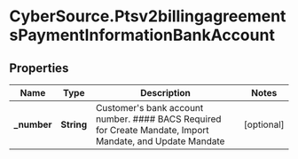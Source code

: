 # CyberSource.Ptsv2billingagreementsPaymentInformationBankAccount

## Properties
Name | Type | Description | Notes
------------ | ------------- | ------------- | -------------
**_number** | **String** | Customer&#39;s bank account number. #### BACS Required for Create Mandate, Import Mandate, and Update Mandate  | [optional] 


